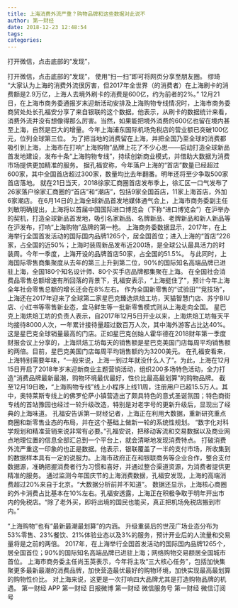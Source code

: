 ```yaml
---
title: 上海消费外流严重？购物品牌和这些数据对此说不
author: 第一财经
date: 2018-12-23 12:48:54
tags: 
categories: 
---
```

打开微信，点击底部的“发现”，
<!-- more -->
打开微信，点击底部的“发现”，
使用“扫一扫”即可将网页分享至朋友圈。
缪琦
“大家认为上海的消费外流很厉害，但2017年全世界（的消费者）在上海刷卡的消费额是2.9万亿，上海人去境外刷卡的消费是600亿，约为前者的2%。”
12月21日，在上海市商务委通报岁末迎新活动安排及上海购物专线情况时，上海市商务委商贸处处长孔福安分享了来自银联的这个数据。他表示，从刷卡的数据统计来看，消费外流并没有想像得那么厉害。当然，如果能把境外消费的600亿也留在境内甚至上海，自然是巨大的增量。今年上海浦东国际机场免税店的营业额已突破100亿元，位列全球第三位。
为了把当地的消费留在上海，并把全国乃至全球的消费都吸引到上海，上海市在打响“上海购物”品牌上花了不少心思——启动打造全球新品首发地建设，发布十条“上海购物专线”，持续创新商业模式，并借助大数据为消费市场提供更加精准的服务。
据孔福安称，今年落户上海的“首店”数量已经超过600家，其中全国首店超过300家，数量均比去年翻番。明年还将至少争取500家首店落地。
就在21日当天，2018徐家汇商圈首店发布季上，徐汇区一口气发布了26家落户徐家汇商圈的“首店”和“潮店”，包括9家全国首店，11家上海首店，外加6家潮店。
在6月14日的上海全球新品首发地媒体通气会上，上海市商务委副主任刘敏明确提出，上海将以首届中国国际进口博览会（下称“进口博览会”）在沪举办的契机，打造全球新品首发地，吸引名家新品、名牌新品、老牌新品和新人新品等在沪发布，打响“上海购物”品牌的第一枪。
上海商务委数据显示，2017年，在上海举行全国首发活动的国际国内品牌1265个，居全国首位；进入上海的“首店”226家，占全国的近50%；上海时装周新品发布近200场，是全球公认最具活力的时装周。今年一季度，上海开设的品牌首店50家，占全国的51.5%。
与此同时，上海国际零售商集聚度从去年的第三上升到第二位，90%的国际知名高端品牌已进驻上海，全国180个知名设计师、80个买手店品牌都集聚在上海。
在全国社会消费品零售总额增速有所回落的背景下，孔福安表示，“上海挺住了”，预计今年上海全年社会零售总额的增长还会在8%左右。
作为全国新零售的“试验田”“竞技场”，上海还在2017年迎来了全球第二家星巴克臻选烘焙工坊，天猫智慧门店、苏宁BIU店、小红书等零售新业态，盒马鲜生等一批新零售模式则从上海走向全国。
星巴克上海烘焙工坊的负责人表示，自2017年12月5日开业以来，上海烘焙工坊每天平均接待8000人次，一年累计接待量超过数百万人次，其中海外游客占比达40%。这是星巴克全球销量最高的门店。正如星巴克创始人霍华德在2018财年第一季度财报会议上分享的，上海烘焙工坊每天的销售额是星巴克美国门店每周平均销售额的两倍。目前，星巴克美国门店每周平均销售额约为3200美元。
在孔福安看来，上海特别需要年味，“一般来说，上海一到过年就没什么人了”。为此，上海在12月15日开启了2018年岁末迎新商业主题营销活动，组织200多场特色活动，全力打造“消费品牌最新最潮，购物环境最优最好，性价比最高最划算”的购物品牌。
截至12月19日晚，“上海购物专线”线上小程序上线11周，注册用户已超15.5万人。其中，奥特莱斯专线上的佛罗伦萨小镇营造出了颇具特色的意式圣诞氛围；特色商街专线的首站豫园也经过一轮升级改造，特别是对老字号的更新升级后，显现出了经典的上海味道。
孔福安告诉第一财经记者，上海正在利用大数据，重新研究重点商圈和新零售业态的布局，并在这个基础上做新一轮的系统性规划。
“数字化对科学规划和精准营销来说非常有必要。”孔福安说，把移动客流和交易数据以及商业网点地理位置的信息全部汇总到一个平台上，就会清晰地发现消费特点。
打破消费外流严重这一印象的也正是数据。他表示，银联覆盖了一半的支付市场，所收集到的数据样本具有一定的说服力。上海市政府正在和银联商务等企业合作，整合支付数据源，准确把握消费者行为习惯和喜好，并通过整合渠道资源，为消费者提供更精准的服务。
通过监测今年国庆节的上海消费数据，孔福安发现，上海的高端消费超过20%来自于北京。“大数据分析前并不知道”。
数据还显示，上海核心商圈的外卡消费占比基本在10%左右。孔福安透露，上海正在积极争取于明年开出市内的免税店。“除了老外买，即将出境的国民也能买，真正把机场免税店搬到市内。”
 
 
“上海购物”也有“最新最潮最划算”的内涵。
升级重装后的世茂广场业态分布为53%零售、23%餐饮、21%体验业态以及3%的服务，预计开业后的人流量和交易量将是之前的两倍。
2017年，在上海举行全国首发活动的国际国内品牌1265个，居全国首位；90%的国际知名高端品牌已进驻上海；网络购物交易额居全国城市首位。
上海市商务委主任尚玉英表示，今年将主攻“三大核心任务”，包括加快集聚更多最新最潮的消费品牌，加快营造最优最好的购物环境，加快实现最高最划算的购物性价比。
对上海来说，这更是一次打响四大品牌尤其是打造购物品牌的机遇。
第一财经
APP
第一财经
日报微博
第一财经
微信服务号
第一财经
微信订阅号

